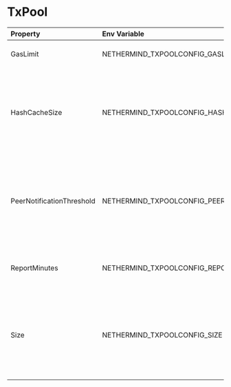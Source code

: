 # TxPool



| Property | Env Variable | Description | Default |
| :--- | :--- | :--- | :--- |
| GasLimit | NETHERMIND_TXPOOLCONFIG_GASLIMIT | Max transaction gas allowed. | null |
| HashCacheSize | NETHERMIND_TXPOOLCONFIG_HASHCACHESIZE | Max number of cached hashes of already known transactions.It is set automatically by the memory hint. | 524288 |
| PeerNotificationThreshold | NETHERMIND_TXPOOLCONFIG_PEERNOTIFICATIONTHRESHOLD | Defines average percent of tx hashes from persistent broadcast send to peer together with hashes of last added txs. | 5 |
| ReportMinutes | NETHERMIND_TXPOOLCONFIG_REPORTMINUTES | Minutes between reporting on current state of tx pool. | null |
| Size | NETHERMIND_TXPOOLCONFIG_SIZE | Max number of transactions held in mempool (more transactions in mempool mean more memory used | 2048 |
